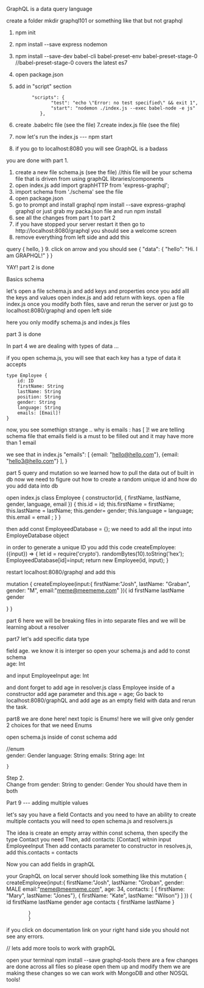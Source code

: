
GraphQL is a data query language


create a folder mkdir graphql101 or something like that but not graphql
1. npm init 
2. npm install --save express nodemon
3. npm install --save-dev babel-cli babel-preset-env babel-preset-stage-0 
//babel-preset-stage-0  covers the latest es7 
4. open package.json
5. add in "script" section 

             "scripts": {
                    "test": "echo \"Error: no test specified\" && exit 1",
                    "start": "nodemon ./index.js --exec babel-node -e js"
                },
6. create .babelrc file (see the file)
7.create index.js file (see the file)
8. now let's run the index.js --- npm start
9. if you go to localhost:8080 you will see GraphQL is a badass

you are done with  part 1.

1. create a new file schema.js (see the file)
//this file will be your schema file that is driven from using graphQL libraries/components
2. open index.js add 
    import graphHTTP from 'express-graphql';
3. import schema from './schema'  see the file
4. open package.json 
5. go to prompt and install graphql
    npm install --save express-graphql graphql or just grab my packa.json file and run npm install
6. see all the changes from part 1 to part 2 
7. if you have stopped your server restart it then go to http://localhost:8080/graphql you should see a welcome screen
8. remove everything from left side and add this 

query {
  hello,
}
9. click on arrow  and you should see 
{
  "data": {
    "hello": "Hi. I am GRAPHQL!"
  }
}

YAY! part 2 is done

Basics schema

let's open a file schema.js and add keys and properties
once you add alll the keys and values open index.js and  add return with keys. open a file index.js 
once you modify both files, save and rerun the server or just go to localhost:8080/graphql and open left side

here you only modify schema.js and index.js files 

 part 3 is done

In part 4 we are dealing with types of data ... 

if you open schema.js, you will see that each key has a type of data it accepts

    type Employee {
        id: ID
        firstName: String
        lastName: String
        position: String
        gender: String
        language: String
        emails: [Email]!
    }

now, you see somethign strange .. why is emails : has [ ]!
we are telling schema file that emails field is a must to be filled out and it may have more than 1 email

we see that in index.js 
        "emails": [
            {email: "hello@hello.com"},
            {email: "hello3@hello.com"}
    ],
    }

part 5 
query and mutation
so we learned how to pull the data out of built in db now we need to figure out how to create a random unique id 
and how do you add data into db 

open index.js
class Employee {
    constructor(id, { firstName, lastName, gender, language, email }) {
        this.id = id;
        this.firstName = firstName;
        this.lastName = lastName;
        this.gender= gender;
        this.language = language;
        this.email  = email ;
    }
}

then add const EmployeedDatabase = {};
we need to add all the input into EmployeDatabase object

in order to generate a unique ID you add this code 
createEmployee: ({input}) => {
    let id = require('crypto'). randomBytes(10).toString('hex');
    EmployeedDatabase[id]=input;
    return new Employee(id, input);
}

restart localhost:8080/graphql
and add this

mutation {
  createEmployee(input:{
    firstName:"Josh",
    lastName: "Graban",
    gender: "M",
    email:"meme@meememe.com"
  }){
    id
    firstName
    lastName
    gender
    
  }
}

part 6
here we will be breaking files in into separate files and we will be learning about a resolver

part7
let's add specific data type 

field age. we know it is interger so open your 
schema.js and add to const schema         
            age: Int

and input EmployeeInput
           age: Int

and dont forget to add age in resolver.js
        class Employee inside of a constructor add age parameter and 
        this.age = age;
Go back to localhost:8080/graphQL and add age as an empty field with data and rerun the task.


part8 
we are done here! next topic is Enums!
here we will give only gender 2 choices 
for that we need Enums

open schema.js 
inside of const schema add 

 //enum      
        gender: Gender
        language: String
        emails: String
        age: Int

    }

Step 2.     
    Change from gender: String to  gender: Gender
    You should have them in both 

Part 9 --- adding multiple values

let's say you have a field Contacts and you need to have an ability to create multiple contacts 
you will need to open schema.js and resolvers.js 

The idea is create an empty array within const schema, then specify the type Contact you need 
Then, add  contacts: [Contact] witnin input EmployeeInput
Then add contacts parameter to constructor in resolves.js, add this.contacts = contacts

Now you can add fields in graphQL

your GraphQL on local server should look something like this 
            mutation {
            createEmployee(input:{
                firstName:"Josh",
                lastName: "Groban",
                    gender: MALE
                email:"meme@meememe.com",
                age: 34,
                contacts: [
                { firstName: "Mary", lastName: "Jones"},
                { firstName: "Kate", lastName: "Wilson"}
                ]
            })
                {
                id
                firstName
                lastName
                gender
                age
                contacts {
                firstName
                lastName
                }
                
            }
            }
if you click on documentation link on your right  hand side you should not see any errors.


// lets add more tools to work with graphQL 

open your terminal
    npm install --save graphql-tools
    there are a few changes are done across all files so please open them up and modify them
    we are making these changes so we can work with MongoDB and other NOSQL tools! 


